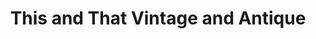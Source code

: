 ---
title: "This and That Vintage and Antique"
url: /meaford/this-and-that-vintage-and-antique/
shop: antiques
---